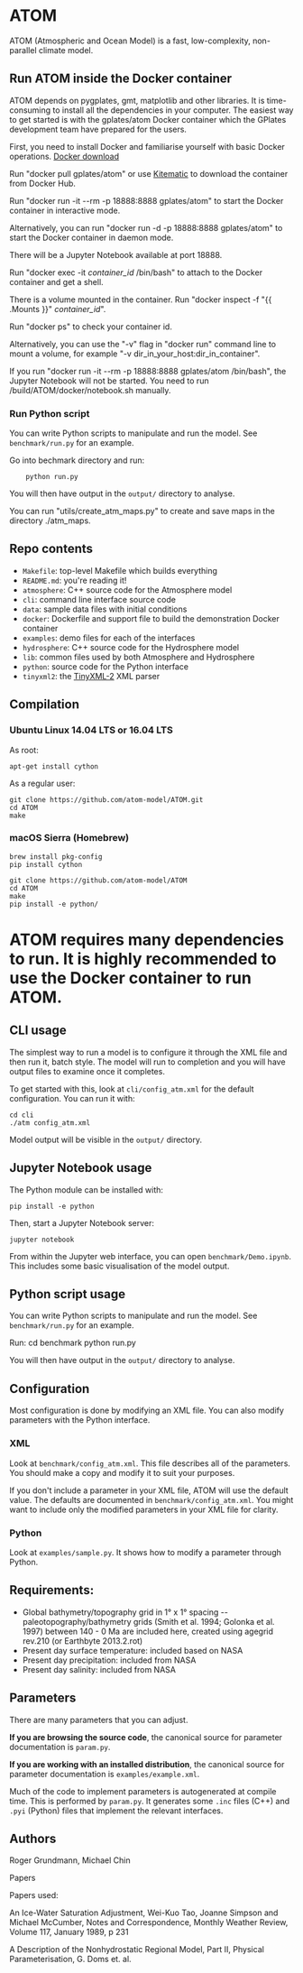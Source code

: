 # ATOM

ATOM (Atmospheric and Ocean Model) is a fast, low-complexity, non-parallel climate model.

## Run ATOM inside the Docker container

ATOM depends on pygplates, gmt, matplotlib and other libraries. It is time-consuming to install all the dependencies in your computer. The easiest way to get started is with the gplates/atom Docker container which the GPlates development team have prepared for the users. 

First, you need to install Docker and familiarise yourself with basic Docker operations. [Docker download](https://www.docker.com/community-edition) 

Run "docker pull gplates/atom" or use [Kitematic](https://kitematic.com/) to download the container from Docker Hub.

Run "docker run -it --rm -p 18888:8888 gplates/atom" to start the Docker container in interactive mode.

Alternatively, you can run "docker run -d -p 18888:8888 gplates/atom" to start the Docker container in daemon mode.

There will be a Jupyter Notebook available at port 18888.

Run "docker exec -it *container_id* /bin/bash" to attach to the Docker container and get a shell.

There is a volume mounted in the container. Run "docker inspect -f "{{ .Mounts }}" *container_id*".

Run "docker ps" to check your container id.

Alternatively, you can use the "-v" flag in "docker run" command line to mount a volume, for example "-v dir_in_your_host:dir_in_container".

If you run "docker run -it --rm -p 18888:8888 gplates/atom /bin/bash", the Jupyter Notebook will not be started. You need to run /build/ATOM/docker/notebook.sh manually. 

### Run Python script

You can write Python scripts to manipulate and run the model. See `benchmark/run.py` for an example.

Go into bechmark directory and run:

        python run.py

You will then have output in the `output/` directory to analyse.

You can run "utils/create_atm_maps.py" to create and save maps in the directory ./atm_maps.

## Repo contents

* `Makefile`: top-level Makefile which builds everything
* `README.md`: you're reading it!
* `atmosphere`: C++ source code for the Atmosphere model
* `cli`: command line interface source code
* `data`: sample data files with initial conditions
* `docker`: Dockerfile and support file to build the demonstration Docker container
* `examples`: demo files for each of the interfaces
* `hydrosphere`: C++ source code for the Hydrosphere model
* `lib`: common files used by both Atmosphere and Hydrosphere
* `python`: source code for the Python interface
* `tinyxml2`: the [TinyXML-2](http://www.grinninglizard.com/tinyxml2/) XML parser

## Compilation

### Ubuntu Linux 14.04 LTS or 16.04 LTS

As root:

    apt-get install cython

As a regular user:

    git clone https://github.com/atom-model/ATOM.git
    cd ATOM
    make

### macOS Sierra (Homebrew)

    brew install pkg-config
    pip install cython

    git clone https://github.com/atom-model/ATOM
    cd ATOM
    make
    pip install -e python/

# ATOM requires many dependencies to run. It is highly recommended to use the Docker container to run ATOM.

## CLI usage

The simplest way to run a model is to configure it through the XML file and then run it, batch style. The model will run to completion and you will have output files to examine once it completes.

To get started with this, look at `cli/config_atm.xml` for the default configuration. You can run it with:

    cd cli
    ./atm config_atm.xml

Model output will be visible in the `output/` directory.

## Jupyter Notebook usage

The Python module can be installed with:

    pip install -e python

Then, start a Jupyter Notebook server:

    jupyter notebook

From within the Jupyter web interface, you can open `benchmark/Demo.ipynb`. This includes some basic visualisation of the model output.

## Python script usage

You can write Python scripts to manipulate and run the model. See `benchmark/run.py` for an example.

Run:
    cd benchmark
    python run.py

You will then have output in the `output/` directory to analyse.

## Configuration

Most configuration is done by modifying an XML file. You can also modify parameters with the Python interface.

### XML

Look at `benchmark/config_atm.xml`. This file describes all of the parameters. You should make a copy and modify it to suit your purposes.

If you don't include a parameter in your XML file, ATOM will use the default value. The defaults are documented in `benchmark/config_atm.xml`. You might want to include only the modified parameters in your XML file for clarity.

### Python

Look at `examples/sample.py`. It shows how to modify a parameter through Python.

## Requirements:

* Global bathymetry/topography grid in 1° x 1° spacing -- paleotopography/bathymetry grids (Smith et al. 1994; Golonka et al. 1997) between 140 - 0 Ma are included here, created using agegrid rev.210 (or Earthbyte 2013.2.rot)
* Present day surface temperature: included based on NASA
* Present day precipitation: included from NASA
* Present day salinity: included from NASA



## Parameters

There are many parameters that you can adjust.

**If you are browsing the source code**, the canonical source for parameter documentation is `param.py`. 

**If you are working with an installed distribution**, the canonical source for parameter documentation is `examples/example.xml`.

Much of the code to implement parameters is autogenerated at compile time. This is performed by `param.py`. It generates some `.inc` files (C++) and `.pyi` (Python) files that implement the relevant interfaces.

## Authors

Roger Grundmann, Michael Chin

Papers

Papers used:

An Ice-Water Saturation Adjustment, Wei-Kuo Tao, Joanne Simpson and Michael McCumber, Notes and Correspondence, Monthly Weather Review, Volume 117, January  1989, p 231

A Description of the Nonhydrostatic Regional Model, Part II, Physical Parameterisation, G. Doms et. al.
